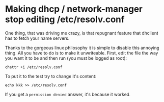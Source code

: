 

# Making dhcp / network-manager stop editing /etc/resolv.conf

One thing, that was driving me crazy, is that repugnant feature that dhclient has to fetch your name servers.

Thanks to the gorgeous linux philosophy it is simple to disable this annoying thing. All you have to do is to make it unwriteable. First, edit the file the way you want it to be and then run (you must be logged as root):

    chattr +i /etc/resolv.conf

To put it to the test try to change it's content:

    echo kkk >> /etc/resolv.conf

If you get a `permission denied` answer, it's because it worked.
